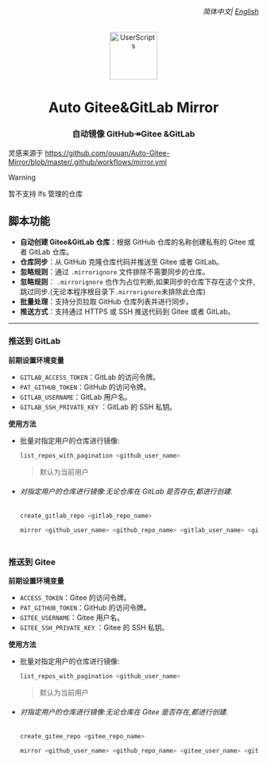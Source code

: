 <div align="right">
    <h6>
        <picture>
            <source type="image/svg+xml" media="(prefers-color-scheme: dark)"
                srcset="https://assets.aiwebextensions.com/images/icons/earth/white/icon32.svg">
            <img height=14
                src="https://assets.aiwebextensions.com/images/icons/earth/black/icon32.svg">
        </picture>
        简体中文|
        <a href="https://github.com/ChinaGodMan/auto-gitee-mirror/blob/main/README.md">English</a>
    <br>
    </h6>
</div>

<div align="center"> <img height="96px" width="96px" src="https://avatars.githubusercontent.com/u/96548841?v=4" alt="UserScripts"></a><h1>Auto Gitee&GitLab Mirror</h1>

### 自动镜像 GitHub↠Gitee &GitLab

</div>

灵感来源于 https://github.com/ouuan/Auto-Gitee-Mirror/blob/master/.github/workflows/mirror.yml

> [!WARNING]
> 暂不支持 lfs 管理的仓库

## 脚本功能

- **自动创建 Gitee&GitLab 仓库**：根据 GitHub 仓库的名称创建私有的 Gitee 或者 GitLab 仓库。
- **仓库同步**：从 GitHub 克隆仓库代码并推送至 Gitee 或者 GitLab。
- **忽略规则**：通过 `.mirrorignore` 文件排除不需要同步的仓库。
- **忽略规则**： `.mirrorignore` 也作为占位判断,如果同步的仓库下存在这个文件,跳过同步.(无论本程序根目录下`.mirrorignore`未排除此仓库)
- **批量处理**：支持分页拉取 GitHub 仓库列表并进行同步。
- **推送方式**：支持通过 HTTPS 或 SSH 推送代码到 Gitee 或者 GitLab。

---

### 推送到 GitLab

**前期设置环境变量**

- `GITLAB_ACCESS_TOKEN`：GitLab 的访问令牌。
- `PAT_GITHUB_TOKEN`：GitHub 的访问令牌。
- `GITLAB_USERNAME`：GitLab 用户名。
- `GITLAB_SSH_PRIVATE_KEY` ：GitLab 的 SSH 私钥。

**使用方法**

- 批量对指定用户的仓库进行镜像:

  ```bash
  list_repos_with_pagination <github_user_name>
  ```

  > 默认为当前用户

- <h6>对指定用户的仓库进行镜像:无论仓库在 GitLab 是否存在,都进行创建.</h6>

  ```bash
  create_gitlab_repo <gitlab_repo_name>

  mirror <github_user_name> <github_repo_name> <gitlab_user_name> <gitlab_repo_name>
  ```

<img height=6px width="100%" src="https://media.chatgptautorefresh.com/images/separators/gradient-aqua.png?latest">

### 推送到 Gitee

**前期设置环境变量**

- `ACCESS_TOKEN`：Gitee 的访问令牌。
- `PAT_GITHUB_TOKEN`：GitHub 的访问令牌。
- `GITEE_USERNAME`：Gitee 用户名。
- `GITEE_SSH_PRIVATE_KEY` ：Gitee 的 SSH 私钥。

**使用方法**

- 批量对指定用户的仓库进行镜像:

  ```bash
  list_repos_with_pagination <github_user_name>
  ```

  > 默认为当前用户

- <h6>对指定用户的仓库进行镜像:无论仓库在 Gitee 是否存在,都进行创建.</h6>

  ```bash
  create_gitee_repo <gitee_repo_name>

  mirror <github_user_name> <github_repo_name> <gitee_user_name> <gitee_repo_name>
  ```
